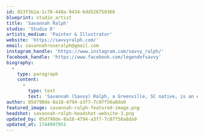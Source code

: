 ```yaml
---
id: 023f3b2a-1c70-448a-9434-6dd526750366
blueprint: studio_artist
title: 'Savannah Ralph'
studio: 'Studio D'
artists_medium: 'Painter & Illustrator'
website: 'https://savvyralph.com/'
email: savannahroseralph@gmail.com
instagram_handle: 'https://www.instagram.com/savvy_ralph/'
facebook_handle: 'https://www.facebook.com/legendofsavvy'
biography:
  -
    type: paragraph
    content:
      -
        type: text
        text: 'Savannah (Savvy) Ralph, a Greenville, SC native, is an expressive figurative artist working in acrylic, oil, ink, charcoal, watercolor, and digital media. Their illustrative style blends symbolism and surrealism to explore complex ideas, with a strong focus on representation and equity. Ralph is committed to portraying underrepresented groups in art and media while also addressing mental health stigma through personal narratives. A lifelong artist, they studied at the Fine Arts Center and Greenville Technical College. Beyond creating, Ralph shares their passion as an art instructor and freelance artist. For them, art is more than a profession—it is both a deeply personal and transformative process they intend to pursue for a lifetime.'
author: 05d798de-8a18-4794-a3f7-7c07f56a8da9
featured_image: savannah-ralph-featured-image.png
headshot: savannah-ralph-headshot-website-3.png
updated_by: 05d798de-8a18-4794-a3f7-7c07f56a8da9
updated_at: 1744997951
---
```

